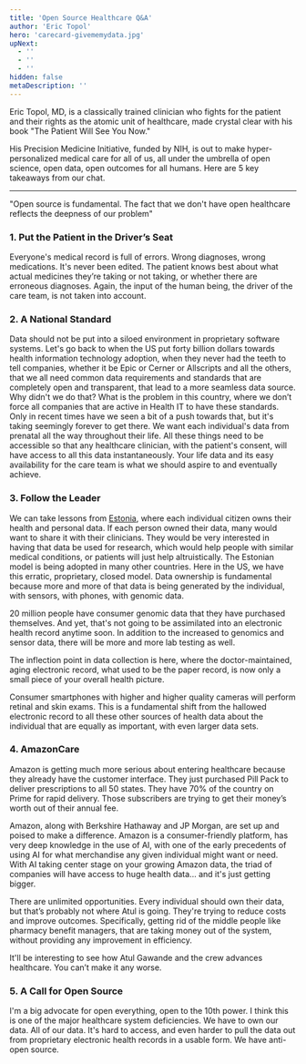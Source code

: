 ```yaml
---
title: 'Open Source Healthcare Q&A'
author: 'Eric Topol'
hero: 'carecard-givememydata.jpg'
upNext:
  - ''
  - ''
  - ''
hidden: false
metaDescription: ''
---
```


Eric Topol, MD, is a classically trained clinician who fights for the patient and their rights as the atomic unit of healthcare, made crystal clear with his book "The Patient Will See You Now."

His Precision Medicine Initiative, funded by NIH, is out to make hyper-personalized medical care for all of us, all under the umbrella of open science, open data, open outcomes for all humans. Here are 5 key takeaways from our chat.

---

"Open source is fundamental. The fact that we don't have open healthcare reflects the deepness of our problem"

### 1. Put the Patient in the Driver’s Seat
Everyone's medical record is full of errors. Wrong diagnoses, wrong medications. It's never been edited. The patient knows best about what actual medicines they’re taking or not taking, or whether there are erroneous diagnoses. Again, the input of the human being, the driver of the care team, is not taken into account.

### 2. A National Standard
Data should not be put into a siloed environment in proprietary software systems. Let's go back to when the US put forty billion dollars towards health information technology adoption, when they never had the teeth to tell companies, whether it be Epic or Cerner or Allscripts and all the others, that we all need common data requirements and standards that are completely open and transparent, that lead to a more seamless data source. Why didn't we do that? What is the problem in this country, where we don’t force all companies that are active in Health IT to have these standards. Only in recent times have we seen a bit of a push towards that, but it's taking seemingly forever to get there. We want each individual's data from prenatal all the way throughout their life. All these things need to be accessible so that any healthcare clinician, with the patient's consent, will have access to all this data instantaneously. Your life data and its easy availability for the care team is what we should aspire to and eventually achieve.


### 3. Follow the Leader
We can take lessons from [Estonia](https://en.wikipedia.org/wiki/Estonia), where each individual citizen owns their health and personal data. If each person owned their data, many would want to share it with their clinicians. They would be very interested in having that data be used for research, which would help people with similar medical conditions, or patients will just help altruistically. The Estonian model is being adopted in many other countries. Here in the US, we have this erratic, proprietary, closed model. Data ownership is fundamental because more and more of that data is being generated by the individual, with sensors, with phones, with genomic data.

20 million people have consumer genomic data that they have purchased themselves. And yet, that's not going to be assimilated into an electronic health record anytime soon. In addition to the increased to genomics and sensor data, there will be more and more lab testing as well.

The inflection point in data collection is here, where the doctor-maintained, aging electronic record, what used to be the paper record, is now only a small piece of your overall health picture.

Consumer smartphones with higher and higher quality cameras will perform retinal and skin exams. This is a fundamental shift from the hallowed electronic record to all these other sources of health data about the individual that are equally as important, with even larger data sets.

### 4. AmazonCare
Amazon is getting much more serious about entering healthcare because they already have the customer interface. They just purchased Pill Pack to deliver prescriptions to all 50 states. They have 70% of the country on Prime for rapid delivery. Those subscribers are trying to get their money’s worth out of their annual fee.

Amazon, along with Berkshire Hathaway and JP Morgan, are set up and poised to make a difference. Amazon is a consumer-friendly platform, has very deep knowledge in the use of AI, with one of the early precedents of using AI for what merchandise any given individual might want or need. With AI taking center stage on your growing Amazon data, the triad of companies will have access to huge health data... and it's just getting bigger.

There are unlimited opportunities. Every individual should own their data, but that’s probably not where Atul is going. They're trying to reduce costs and improve outcomes. Specifically, getting rid of the middle people like pharmacy benefit managers, that are taking money out of the system, without providing any improvement in efficiency.

It'll be interesting to see how Atul Gawande and the crew advances healthcare. You can’t make it any worse.

### 5. A Call for Open Source
I'm a big advocate for open everything, open to the 10th power. I think this is one of the major healthcare system deficiencies. We have to own our data. All of our data. It's hard to access, and even harder to pull the data out from proprietary electronic health records in a usable form. We have anti-open source.
